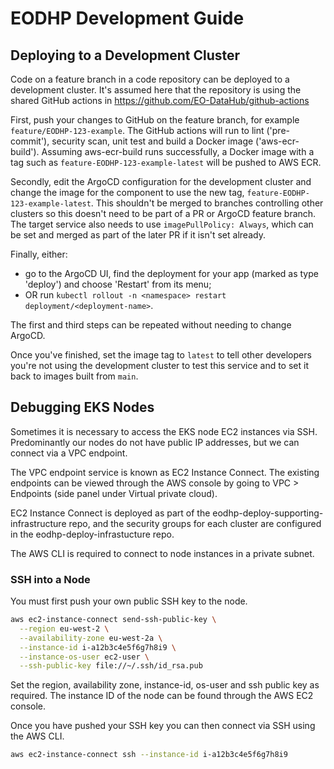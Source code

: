 # EODHP Development Guide

## Deploying to a Development Cluster

Code on a feature branch in a code repository can be deployed to a development cluster. It's assumed here that the repository is using the shared GitHub actions in https://github.com/EO-DataHub/github-actions

First, push your changes to GitHub on the feature branch, for example `feature/EODHP-123-example`. The GitHub actions will run to lint ('pre-commit'), security scan, unit test and build a Docker image ('aws-ecr-build'). Assuming aws-ecr-build runs successfully, a Docker image with a tag such as `feature-EODHP-123-example-latest` will be pushed to AWS ECR.

Secondly, edit the ArgoCD configuration for the development cluster and change the image for the component to use the new tag, `feature-EODHP-123-example-latest`. This shouldn't be merged to branches controlling other clusters so this doesn't need to be part of a PR or ArgoCD feature branch. The target service also needs to use `imagePullPolicy: Always`, which can be set and merged as part of the later PR if it isn't set already.

Finally, either:
* go to the ArgoCD UI, find the deployment for your app (marked as type 'deploy') and choose 'Restart' from its menu;
* OR run `kubectl rollout -n <namespace> restart deployment/<deployment-name>`.

The first and third steps can be repeated without needing to change ArgoCD.

Once you've finished, set the image tag to `latest` to tell other developers you're not using the development cluster to test this service and to set it back to images built from `main`.

## Debugging EKS Nodes

Sometimes it is necessary to access the EKS node EC2 instances via SSH. Predominantly our nodes do not have public IP addresses, but we can connect via a VPC endpoint.

The VPC endpoint service is known as EC2 Instance Connect. The existing endpoints can be viewed through the AWS console by going to VPC > Endpoints (side panel under Virtual private cloud).

EC2 Instance Connect is deployed as part of the eodhp-deploy-supporting-infrastructure repo, and the security groups for each cluster are configured in the eodhp-deploy-infrastucture repo.

The AWS CLI is required to connect to node instances in a private subnet.

### SSH into a Node

You must first push your own public SSH key to the node.

```bash
aws ec2-instance-connect send-ssh-public-key \
  --region eu-west-2 \
  --availability-zone eu-west-2a \
  --instance-id i-a12b3c4e5f6g7h8i9 \
  --instance-os-user ec2-user \
  --ssh-public-key file://~/.ssh/id_rsa.pub
```

Set the region, availability zone, instance-id, os-user and ssh public key as required. The instance ID of the node can be found through the AWS EC2 console.

Once you have pushed your SSH key you can then connect via SSH using the AWS CLI.

```bash
aws ec2-instance-connect ssh --instance-id i-a12b3c4e5f6g7h8i9
```

